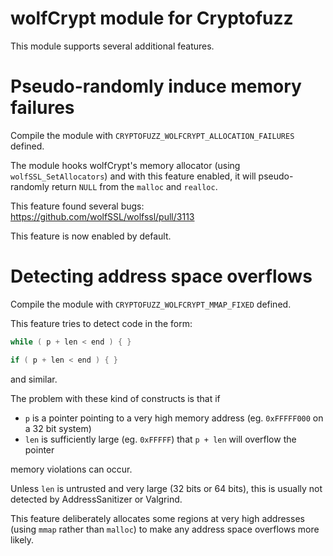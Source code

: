 # wolfCrypt module for Cryptofuzz

This module supports several additional features.

# Pseudo-randomly induce memory failures

Compile the module with `CRYPTOFUZZ_WOLFCRYPT_ALLOCATION_FAILURES` defined.

The module hooks wolfCrypt's memory allocator (using `wolfSSL_SetAllocators`) and with this feature enabled, it will pseudo-randomly return `NULL` from the `malloc` and `realloc`.

This feature found several bugs: https://github.com/wolfSSL/wolfssl/pull/3113

This feature is now enabled by default.

# Detecting address space overflows

Compile the module with `CRYPTOFUZZ_WOLFCRYPT_MMAP_FIXED` defined.

This feature tries to detect code in the form:

```c
while ( p + len < end ) { }
```

```c
if ( p + len < end ) { }
```

and similar.

The problem with these kind of constructs is that if

- `p` is a pointer pointing to a very high memory address (eg. `0xFFFFF000` on a 32 bit system)
- `len` is  sufficiently large (eg. `0xFFFFF`) that `p + len` will overflow the pointer

memory violations can occur.

Unless `len` is untrusted and very large (32 bits or 64 bits), this is usually not detected by AddressSanitizer or Valgrind.

This feature deliberately allocates some regions at very high addresses (using `mmap` rather than `malloc`) to make any address space overflows more likely.
